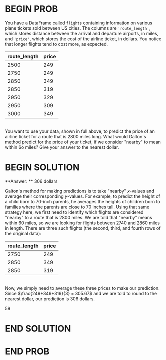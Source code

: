 # BEGIN PROB

You have a DataFrame called `flights` containing information on various plane tickets sold between US cities. The columns are `'route_length'`, which stores distance between the arrival and departure airports, in miles, and `'price'`, which stores the cost of the airline ticket, in dollars. You notice that longer flights tend to cost more, as expected.

| route_length    | price |
| ----------- | ----------- |
| 2500   | 249      |
| 2750   | 249      |
| 2850   | 349      |
| 2850   | 319      |
| 2950   | 329      |
| 2950   | 309      |
| 3000   | 349      |
<br/>
You want to use your data, shown in full above, to predict the price of an airline ticket for a route that is 2800 miles long. What would Galton's method predict for the price of your ticket, if we consider "nearby" to mean within 6o miles? Give your answer to the nearest dollar.

# BEGIN SOLUTION

**Answer: ** 306 dollars

Galton's method for making predictions is to take "nearby" $x$-values and average their corresponding $y$-values. For example, to predict the height of a child born to 70-inch parents, he averages the heights of children born to families where the parents are close to 70 inches tall. Using that same strategy here, we first need to identify which flights are considered "nearby" to a route that is 2800 miles. We are told that "nearby" means within 60 miles, so we are looking for flights between 2740 and 2860 miles in length. There are three such flights (the second, third, and fourth rows of the original data):

| route_length    | price |
| ----------- | ----------- |
| 2750   | 249      |
| 2850   | 349      |
| 2850   | 319      |
<br/>
Now, we simply need to average these three prices to make our prediction. Since $\frac{249+349+319}{3} = 305.67$ and we are told to round to the nearest dollar, our prediction is 306 dollars.

<average>59</average>
# END SOLUTION

# END PROB